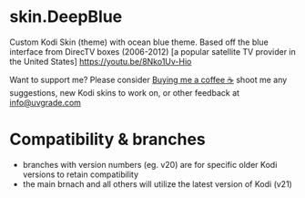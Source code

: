 # skin.DeepBlue
 Custom Kodi Skin (theme) with ocean blue theme. Based off the blue interface from DirecTV boxes (2006-2012) [a popular satellite TV provider in the United States]
 https://youtu.be/8Nko1Uv-Hio
 
 Want to support me? Please consider [Buying me a coffee ☕](https://www.buymeacoffee.com/UVGrade)
 shoot me any suggestions, new Kodi skins to work on, or other feedback at info@uvgrade.com

# Compatibility & branches
* branches with version numbers (eg. v20) are for specific older Kodi versions to retain compatibility
* the main brnach and all others will utilize the latest version of Kodi (v21)
